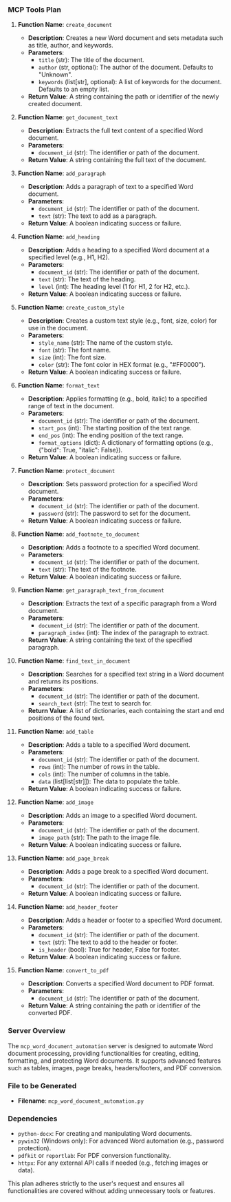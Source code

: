 ### MCP Tools Plan

1. **Function Name**: `create_document`
   - **Description**: Creates a new Word document and sets metadata such as title, author, and keywords.
   - **Parameters**:
     - `title` (str): The title of the document.
     - `author` (str, optional): The author of the document. Defaults to "Unknown".
     - `keywords` (list[str], optional): A list of keywords for the document. Defaults to an empty list.
   - **Return Value**: A string containing the path or identifier of the newly created document.

2. **Function Name**: `get_document_text`
   - **Description**: Extracts the full text content of a specified Word document.
   - **Parameters**:
     - `document_id` (str): The identifier or path of the document.
   - **Return Value**: A string containing the full text of the document.

3. **Function Name**: `add_paragraph`
   - **Description**: Adds a paragraph of text to a specified Word document.
   - **Parameters**:
     - `document_id` (str): The identifier or path of the document.
     - `text` (str): The text to add as a paragraph.
   - **Return Value**: A boolean indicating success or failure.

4. **Function Name**: `add_heading`
   - **Description**: Adds a heading to a specified Word document at a specified level (e.g., H1, H2).
   - **Parameters**:
     - `document_id` (str): The identifier or path of the document.
     - `text` (str): The text of the heading.
     - `level` (int): The heading level (1 for H1, 2 for H2, etc.).
   - **Return Value**: A boolean indicating success or failure.

5. **Function Name**: `create_custom_style`
   - **Description**: Creates a custom text style (e.g., font, size, color) for use in the document.
   - **Parameters**:
     - `style_name` (str): The name of the custom style.
     - `font` (str): The font name.
     - `size` (int): The font size.
     - `color` (str): The font color in HEX format (e.g., "#FF0000").
   - **Return Value**: A boolean indicating success or failure.

6. **Function Name**: `format_text`
   - **Description**: Applies formatting (e.g., bold, italic) to a specified range of text in the document.
   - **Parameters**:
     - `document_id` (str): The identifier or path of the document.
     - `start_pos` (int): The starting position of the text range.
     - `end_pos` (int): The ending position of the text range.
     - `format_options` (dict): A dictionary of formatting options (e.g., {"bold": True, "italic": False}).
   - **Return Value**: A boolean indicating success or failure.

7. **Function Name**: `protect_document`
   - **Description**: Sets password protection for a specified Word document.
   - **Parameters**:
     - `document_id` (str): The identifier or path of the document.
     - `password` (str): The password to set for the document.
   - **Return Value**: A boolean indicating success or failure.

8. **Function Name**: `add_footnote_to_document`
   - **Description**: Adds a footnote to a specified Word document.
   - **Parameters**:
     - `document_id` (str): The identifier or path of the document.
     - `text` (str): The text of the footnote.
   - **Return Value**: A boolean indicating success or failure.

9. **Function Name**: `get_paragraph_text_from_document`
   - **Description**: Extracts the text of a specific paragraph from a Word document.
   - **Parameters**:
     - `document_id` (str): The identifier or path of the document.
     - `paragraph_index` (int): The index of the paragraph to extract.
   - **Return Value**: A string containing the text of the specified paragraph.

10. **Function Name**: `find_text_in_document`
    - **Description**: Searches for a specified text string in a Word document and returns its positions.
    - **Parameters**:
      - `document_id` (str): The identifier or path of the document.
      - `search_text` (str): The text to search for.
    - **Return Value**: A list of dictionaries, each containing the start and end positions of the found text.

11. **Function Name**: `add_table`
    - **Description**: Adds a table to a specified Word document.
    - **Parameters**:
      - `document_id` (str): The identifier or path of the document.
      - `rows` (int): The number of rows in the table.
      - `cols` (int): The number of columns in the table.
      - `data` (list[list[str]]): The data to populate the table.
    - **Return Value**: A boolean indicating success or failure.

12. **Function Name**: `add_image`
    - **Description**: Adds an image to a specified Word document.
    - **Parameters**:
      - `document_id` (str): The identifier or path of the document.
      - `image_path` (str): The path to the image file.
    - **Return Value**: A boolean indicating success or failure.

13. **Function Name**: `add_page_break`
    - **Description**: Adds a page break to a specified Word document.
    - **Parameters**:
      - `document_id` (str): The identifier or path of the document.
    - **Return Value**: A boolean indicating success or failure.

14. **Function Name**: `add_header_footer`
    - **Description**: Adds a header or footer to a specified Word document.
    - **Parameters**:
      - `document_id` (str): The identifier or path of the document.
      - `text` (str): The text to add to the header or footer.
      - `is_header` (bool): True for header, False for footer.
    - **Return Value**: A boolean indicating success or failure.

15. **Function Name**: `convert_to_pdf`
    - **Description**: Converts a specified Word document to PDF format.
    - **Parameters**:
      - `document_id` (str): The identifier or path of the document.
    - **Return Value**: A string containing the path or identifier of the converted PDF.

### Server Overview

The `mcp_word_document_automation` server is designed to automate Word document processing, providing functionalities for creating, editing, formatting, and protecting Word documents. It supports advanced features such as tables, images, page breaks, headers/footers, and PDF conversion.

### File to be Generated

- **Filename**: `mcp_word_document_automation.py`

### Dependencies

- `python-docx`: For creating and manipulating Word documents.
- `pywin32` (Windows only): For advanced Word automation (e.g., password protection).
- `pdfkit` or `reportlab`: For PDF conversion functionality.
- `httpx`: For any external API calls if needed (e.g., fetching images or data).

This plan adheres strictly to the user's request and ensures all functionalities are covered without adding unnecessary tools or features.
